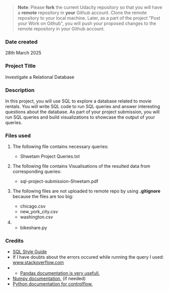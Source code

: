 >**Note**: Please **fork** the current Udacity repository so that you will have a **remote** repository in **your** Github account. Clone the remote repository to your local machine. Later, as a part of the project "Post your Work on Github", you will push your proposed changes to the remote repository in your Github account.

### Date created
28th March 2025

### Project Title
Investigate a Relational Database

### Description
In this project, you will use SQL to explore a database related to movie rentals. You will write SQL code to run SQL queries and answer interesting questions about the database. As part of your project submission, you will run SQL queries and build visualizations to showcase the output of your queries.

### Files used
1. The following file contains necessary queries:
   * Shwetam  Project Queries.txt	
2. The following file contains Visualisations of the resulted data from corresponding queries:
   * sql-project-submission-Shwetam.pdf
3. The following files are not uploaded to remote repo by using **.gitignore** because the files are too big:
   * chicago.csv
   * new_york_city.csv
   * washington.csv
  
4. * bikeshare.py	



### Credits
* [SQL Style Guide](https://www.sqlstyle.guide/)
* If I have doubts about the errors occured while running the query I used: www.stackoverflow.com
* * [Pandas documentation is very usefull.](https://pandas.pydata.org/docs/)
* [Numpy documentation.](https://numpy.org/doc/) (if needed)
* [Python documentation for controlflow.](https://docs.python.org/3/tutorial/controlflow.html)



